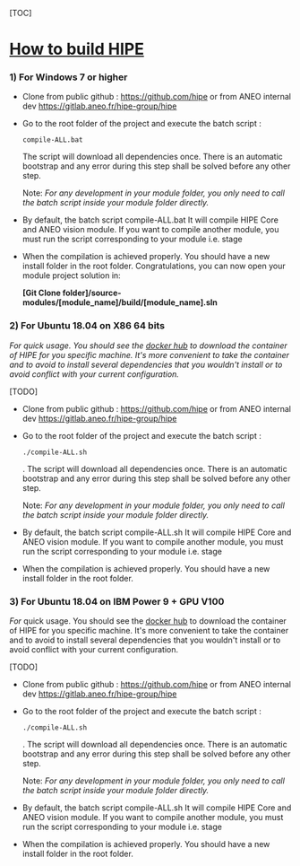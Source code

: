 [TOC]



# <u>How to build HIPE</u>

### 1) For Windows 7 or higher

- Clone from public github : <https://github.com/hipe> or from ANEO internal dev 	<https://gitlab.aneo.fr/hipe-group/hipe>

- Go to the root folder of the project and execute the batch script :

  ```
  compile-ALL.bat
  ```

  The script will download all dependencies once. There is an automatic bootstrap and any error during this step shall be solved before any other step.

     Note: *For any development in your module folder, you only need to call the batch script inside your module folder directly.*

- By default, the batch script compile-ALL.bat It will compile HIPE Core and ANEO vision module. If you want to compile another module, you must run the script corresponding to your module i.e. stage 

- When the compilation is achieved properly. You should have a new install folder in the root folder. Congratulations, you can now open your module project solution in:

   **[Git Clone folder]/source-modules/[module_name]/build/[module_name].sln**



### 2) For Ubuntu 18.04 on X86 64 bits

*For quick usage. You should see the [docker hub](https://cloud.docker.com/u/hipe/repository/list) to download the container of HIPE for you specific machine. It's more convenient to take the container and to avoid to install several dependencies that you wouldn't install or to avoid conflict with your current configuration.* 

[TODO]

- Clone from public github : <https://github.com/hipe> or from ANEO internal dev 	<https://gitlab.aneo.fr/hipe-group/hipe>

- Go to the root folder of the project and execute the batch script :

  ```
  ./compile-ALL.sh
  ```

  . The script will download all dependencies once. There is an automatic bootstrap and any error during this step shall be solved before any other step.

     Note: *For any development in your module folder, you only need to call the batch script inside your module folder directly.*

- By default, the batch script compile-ALL.sh It will compile HIPE Core and ANEO vision module. If you want to compile another module, you must run the script corresponding to your module i.e. stage 

- When the compilation is achieved properly. You should have a new install folder in the root folder.

### 3) For Ubuntu 18.04 on IBM Power 9 + GPU V100

*For* quick usage. You should see the [docker hub](https://cloud.docker.com/u/hipe/repository/list) to download the container of HIPE for you specific machine. It's more convenient to take the container and to avoid to install several dependencies that you wouldn't install or to avoid conflict with your current configuration. 

[TODO]

- Clone from public github : <https://github.com/hipe> or from ANEO internal dev 	<https://gitlab.aneo.fr/hipe-group/hipe>

- Go to the root folder of the project and execute the batch script :

  ```
  ./compile-ALL.sh
  ```

  . The script will download all dependencies once. There is an automatic bootstrap and any error during this step shall be solved before any other step.

     Note: *For any development in your module folder, you only need to call the batch script inside your module folder directly.*

- By default, the batch script compile-ALL.sh It will compile HIPE Core and ANEO vision module. If you want to compile another module, you must run the script corresponding to your module i.e. stage 

- When the compilation is achieved properly. You should have a new install folder in the root folder.

##### 